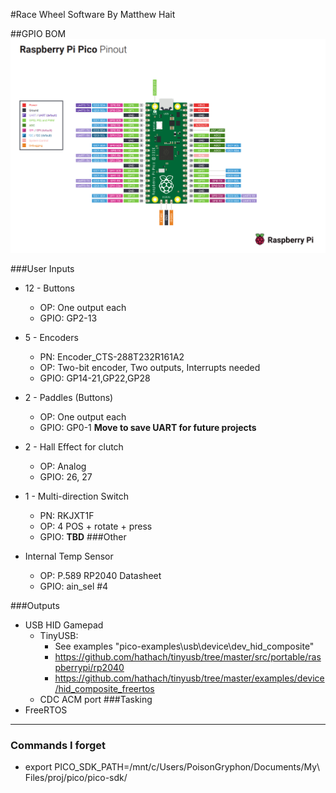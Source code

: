 #Race Wheel Software
By Matthew Hait

##GPIO BOM
![Raspberry Pi Pico Pinout](./Documentation/Raspberry_Pi_Pico_Pinout.PNG)

###User Inputs

- 12 - Buttons
  - OP: One output each
  - GPIO: GP2-13
- 5 - Encoders
  - PN: Encoder_CTS-288T232R161A2
  - OP: Two-bit encoder, Two outputs, Interrupts needed
  - GPIO: GP14-21,GP22,GP28
- 2 - Paddles (Buttons)
  - OP: One output each
  - GPIO: GP0-1 **Move to save UART for future projects**
- 2 - Hall Effect for clutch
  - OP: Analog
  - GPIO: 26, 27
- 1 - Multi-direction Switch
  - PN: RKJXT1F
  - OP: 4 POS + rotate + press
  - GPIO: **TBD**
###Other
  
- Internal Temp Sensor
  - OP: P.589 RP2040 Datasheet 
  - GPIO: ain_sel #4

###Outputs
- USB HID Gamepad
  - TinyUSB:
    - See examples "pico-examples\usb\device\dev_hid_composite" 
    - https://github.com/hathach/tinyusb/tree/master/src/portable/raspberrypi/rp2040
    - https://github.com/hathach/tinyusb/tree/master/examples/device/hid_composite_freertos
  - CDC ACM port
###Tasking
- FreeRTOS

----------------------
### Commands I forget
- export PICO_SDK_PATH=/mnt/c/Users/PoisonGryphon/Documents/My\ Files/proj/pico/pico-sdk/